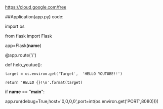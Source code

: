 https://cloud.google.com/free


##Application(app.py) code:

import os


from flask import Flask

app=Flask(__name__)

@app.route('/')

def helo_youtue():

    target = os.environ.get('Target',  'HELLO YOUTUBE!!') 
    
    return 'HELLO {}!\n'.format(target)

if __name__ == "__main__":   

app.run(debug=True,host='0,0,0,0',port=int(os.environ.get('PORT',8080))))

